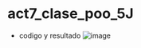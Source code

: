 # act7_clase_poo_5J
- codigo y resultado
![image](https://github.com/user-attachments/assets/e9b9fd5d-886b-42c9-b67d-c937688ca007)
